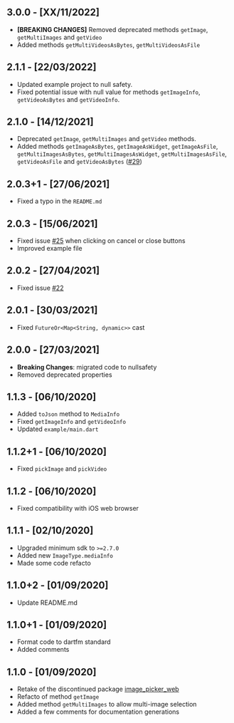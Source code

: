 ## 3.0.0 - [XX/11/2022]

* **[BREAKING CHANGES]** Removed deprecated methods `getImage`, `getMultiImages` and `getVideo`
* Added methods `getMultiVideosAsBytes`, `getMultiVideosAsFile`

## 2.1.1 - [22/03/2022]

* Updated example project to null safety.
* Fixed potential issue with null value for methods `getImageInfo`, `getVideoAsBytes` and `getVideoInfo`.

## 2.1.0 - [14/12/2021]

* Deprecated `getImage`,  `getMultiImages` and `getVideo` methods.
* Added methods `getImageAsBytes`, `getImageAsWidget`, `getImageAsFile`, `getMultiImagesAsBytes`, `getMultiImagesAsWidget`, `getMultiImagesAsFile`,  `getVideoAsFile` and `getVideoAsBytes` ([#29](https://github.com/Ahmadre/image_picker_web/issues/29))

## 2.0.3+1 - [27/06/2021]

* Fixed a typo in the `README.md`

## 2.0.3 - [15/06/2021]

* Fixed issue [#25](https://github.com/Ahmadre/image_picker_web/issues/25) when clicking on cancel or close buttons
* Improved example file

## 2.0.2 - [27/04/2021]

* Fixed issue [#22](https://github.com/Ahmadre/image_picker_web/issues/22)

## 2.0.1 - [30/03/2021]

* Fixed `FutureOr<Map<String, dynamic>>` cast

## 2.0.0 - [27/03/2021]

* **Breaking Changes**: migrated code to nullsafety
* Removed deprecated properties

## 1.1.3 - [06/10/2020]

* Added `toJson` method to `MediaInfo`
* Fixed `getImageInfo` and `getVideoInfo`
* Updated `example/main.dart`

## 1.1.2+1 - [06/10/2020]

* Fixed `pickImage` and `pickVideo`

## 1.1.2 - [06/10/2020]

* Fixed compatibility with iOS web browser

## 1.1.1 - [02/10/2020]

* Upgraded minimum sdk to `>=2.7.0`
* Added new `ImageType.mediaInfo`
* Made some code refacto 

## 1.1.0+2 - [01/09/2020]

* Update README.md

## 1.1.0+1 - [01/09/2020]

* Format code to dartfm standard
* Added comments

## 1.1.0 - [01/09/2020]

* Retake of the discontinued package [image_picker_web](https://pub.dev/packages/image_picker_web)
* Refacto of method `getImage`
* Added method `getMultiImages` to allow multi-image selection
* Added a few comments for documentation generations
